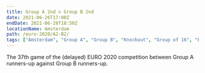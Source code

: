 ```yaml
---
title: Group A 2nd v Group B 2nd
date: 2021-06-26T17:00Z
endDate: 2021-06-26T18:50Z
locationName: Amsterdam
path: /euro-2020/A2-B2/
tags: ["Amsterdam", "Group A", "Group B", "Knockout", "Group of 16", "EURO 2020"]
---
```


The 37th game of the (delayed) EURO 2020 competition between Group A runners-up against Group B runners-up.